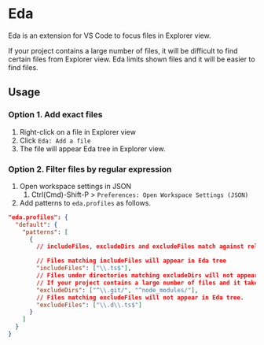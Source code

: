 # Eda

Eda is an extension for VS Code to focus files in Explorer view.

If your project contains a large number of files, it will be difficult to find certain files from Explorer view. Eda limits shown files and it will be easier to find files.

## Usage

### Option 1. Add exact files

1. Right-click on a file in Explorer view
2. Click `Eda: Add a file`
3. The file will appear Eda tree in Explorer view.

### Option 2. Filter files by regular expression

1. Open workspace settings in JSON
    1. Ctrl(Cmd)-Shift-P > `Preferences: Open Workspace Settings (JSON)`
2. Add patterns to `eda.profiles` as follows.

```json
"eda.profiles": {
  "default": {
    "patterns": [
      {
        // includeFiles, excludeDirs and excludeFiles match against relative path.

        // Files matching includeFiles will appear in Eda tree
        "includeFiles": ["\\.ts$"],
        // Files under directories matching excludeDirs will not appear in Eda tree.
        // If your project contains a large number of files and it takes slow to scan files, this option helps you.
        "excludeDirs": ["^\\.git/", "^node_modules/"],
        // Files matching excludeFiles will not appear in Eda tree.
        "excludeFiles": ["\\.d\\.ts$"]
      }
    ]
  }
}
```
